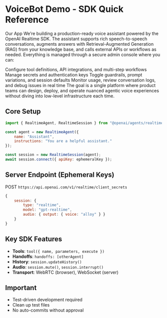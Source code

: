 # VoiceBot Demo - SDK Quick Reference
Our App
We’re building a production-ready voice assistant powered by the OpenAI Realtime SDK. The assistant supports rich speech-to-speech conversations, augments answers with Retrieval-Augmented Generation (RAG) from your knowledge base, and calls external APIs or workflows as needed. Everything is managed through a secure admin console where you can:

Configure tool definitions, API integrations, and multi-step workflows
Manage secrets and authentication keys
Toggle guardrails, prompt variations, and session defaults
Monitor usage, review conversation logs, and debug issues in real time
The goal is a single platform where product teams can design, deploy, and operate nuanced agentic voice experiences without diving into low-level infrastructure each time.
## Core Setup
```javascript
import { RealtimeAgent, RealtimeSession } from "@openai/agents/realtime";

const agent = new RealtimeAgent({
    name: "Assistant",
    instructions: "You are a helpful assistant."
});

const session = new RealtimeSession(agent);
await session.connect({ apiKey: ephemeralKey });
```

## Server Endpoint (Ephemeral Keys)
POST `https://api.openai.com/v1/realtime/client_secrets`
```javascript
{
    session: {
        type: "realtime",
        model: "gpt-realtime",
        audio: { output: { voice: "alloy" } }
    }
}
```

## Key SDK Features
- **Tools**: `tool({ name, parameters, execute })`
- **Handoffs**: `handoffs: [otherAgent]`
- **History**: `session.updateHistory()`
- **Audio**: `session.mute()`, `session.interrupt()`
- **Transport**: WebRTC (browser), WebSocket (server)




## Important
- Test-driven development required
- Clean up test files
- No auto-commits without approval
